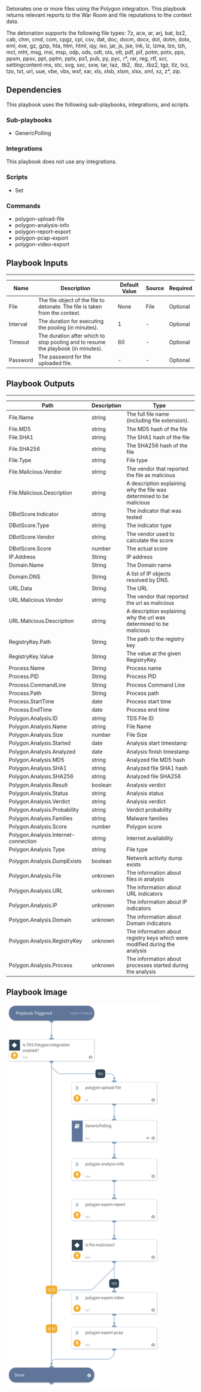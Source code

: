 Detonates one or more files using the Polygon integration. This playbook
returns relevant reports to the War Room and file reputations to the context data.

The detonation supports the following file types: 7z, ace, ar, arj, bat, bz2, cab,
  chm, cmd, com, cpgz, cpl, csv, dat, doc, docm, docx, dot, dotm, dotx, eml, exe,
  gz, gzip, hta, htm, html, iqy, iso, jar, js, jse, lnk, lz, lzma, lzo,  lzh, mcl,
  mht, msg, msi, msp, odp, ods, odt, ots, ott, pdf, pif, potm, potx, pps, ppsm, ppsx,
  ppt, pptm, pptx, ps1, pub, py, pyc, r*, rar, reg, rtf, scr, settingcontent-ms, stc,
  svg, sxc, sxw, tar, taz,  .tb2, .tbz, .tbz2, tgz, tlz, txz, tzo, txt, url, uue,
  vbe, vbs, wsf, xar, xls, xlsb, xlsm, xlsx, xml, xz, z*, zip.

## Dependencies
This playbook uses the following sub-playbooks, integrations, and scripts.

### Sub-playbooks
* GenericPolling

### Integrations
This playbook does not use any integrations.

### Scripts
* Set

### Commands
* polygon-upload-file
* polygon-analysis-info
* polygon-report-export
* polygon-pcap-export
* polygon-video-export

## Playbook Inputs
---

| **Name** | **Description** | **Default Value** | **Source** | **Required** |
| --- | --- | --- | --- | --- |
| File | The file object of the file to detonate. The file is taken from the context. | None | File | Optional |
| Interval | The duration for executing the pooling (in minutes). | 1 | - | Optional |
| Timeout | The duration after which to stop pooling and to resume the playbook (in minutes). | 60 | - | Optional |
| Password | The password for the uploaded file. | - | - | Optional |

## Playbook Outputs
---

| **Path** | **Description** | **Type** |
| --- | --- | --- |
| File.Name | string | The full file name \(including file extension\). | 
| File.MD5 | string | The MD5 hash of the file | 
| File.SHA1 | string | The SHA1 hash of the file | 
| File.SHA256 | string | The SHA256 hash of the file | 
| File.Type | string | File type | 
| File.Malicious.Vendor | string | The vendor that reported the file as malicious | 
| File.Malicious.Description | string | A description explaining why the file was determined to be malicious | 
| DBotScore.Indicator | string | The indicator that was tested | 
| DBotScore.Type | string | The indicator type | 
| DBotScore.Vendor | string | The vendor used to calculate the score | 
| DBotScore.Score | number | The actual score | 
| IP.Address | String | IP address | 
| Domain.Name | String | The Domain name | 
| Domain.DNS | String | A list of IP objects resolved by DNS. | 
| URL.Data | String | The URL | 
| URL.Malicious.Vendor | string | The vendor that reported the url as malicious | 
| URL.Malicious.Description | string | A description explaining why the url was determined to be malicious | 
| RegistryKey.Path | String | The path to the registry key | 
| RegistryKey.Value | String | The value at the given RegistryKey. | 
| Process.Name | String | Process name | 
| Process.PID | String | Process PID | 
| Process.CommandLine | String | Process Command Line | 
| Process.Path | String | Process path | 
| Process.StartTime | date | Process start time | 
| Process.EndTime | date | Process end time | 
| Polygon.Analysis.ID | string | TDS File ID | 
| Polygon.Analysis.Name | string | File Name | 
| Polygon.Analysis.Size | number | File Size | 
| Polygon.Analysis.Started | date | Analysis start timestamp | 
| Polygon.Analysis.Analyzed | date | Analysis finish timestamp | 
| Polygon.Analysis.MD5 | string | Analyzed file MD5 hash | 
| Polygon.Analysis.SHA1 | string | Analyzed file SHA1 hash | 
| Polygon.Analysis.SHA256 | string | Analyzed file SHA256 | 
| Polygon.Analysis.Result | boolean | Analysis verdict | 
| Polygon.Analysis.Status | string | Analysis status | 
| Polygon.Analysis.Verdict | string | Analysis verdict | 
| Polygon.Analysis.Probability | string | Verdict probability | 
| Polygon.Analysis.Families | string | Malware families | 
| Polygon.Analysis.Score | number | Polygon score | 
| Polygon.Analysis.Internet-connection | string | Internet availability | 
| Polygon.Analysis.Type | string | File type | 
| Polygon.Analysis.DumpExists | boolean | Network activity dump exists | 
| Polygon.Analysis.File | unknown | The information about files in analysis | 
| Polygon.Analysis.URL | unknown | The information about URL indicators | 
| Polygon.Analysis.IP | unknown | The information about IP indicators | 
| Polygon.Analysis.Domain | unknown | The information about Domain indicators | 
| Polygon.Analysis.RegistryKey | unknown | The information about registry keys which were modified during the analysis | 
| Polygon.Analysis.Process | unknown | The information about processes started during the analysis | 

## Playbook Image
![Polygon Detonate File](https://github.com/demisto/content/raw/Polygon-Initial/docs/images/playbooks/Detonate_File_-_Group-IB_TDS_Polygon.png)
